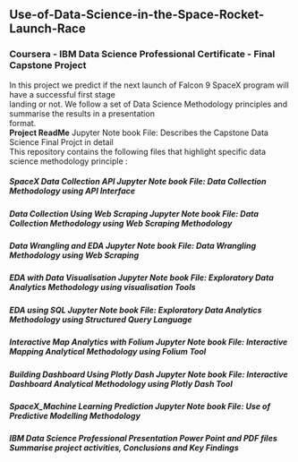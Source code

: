 ## Use-of-Data-Science-in-the-Space-Rocket-Launch-Race
### Coursera - IBM Data Science Professional Certificate - Final Capstone Project <br>
In this project we predict if the next launch of Falcon 9 SpaceX program will have a successful first stage <br>
landing or not. We follow a set of Data Science Methodology principles and summarise the results in a presentation <br>
format.<br>
**Project ReadMe** Jupyter Note book File: Describes the Capstone Data Science Final Projct in detail <br>
This repository contains the following files that highlight specific data science methodology principle : <br>
##### *SpaceX Data Collection API* Jupyter Note book File: Data Collection Methodology using API Interface <br>
##### *Data Collection Using Web Scraping* Jupyter Note book File: Data Collection Methodology using Web Scraping Methodology <br>
##### Data Wrangling and EDA Jupyter Note book File: Data Wrangling Methodology using Web Scraping <br>
##### EDA with Data Visualisation Jupyter Note book File: Exploratory Data Analytics Methodology using visualisation Tools<br>
##### EDA using SQL Jupyter Note book File: Exploratory Data Analytics Methodology using Structured Query Language<br>
##### Interactive Map Analytics with Folium Jupyter Note book File: Interactive Mapping Analytical Methodology using Folium Tool<br>
##### Building Dashboard Using Plotly Dash Jupyter Note book File: Interactive Dashboard Analytical Methodology using Plotly Dash Tool<br>
##### SpaceX_Machine Learning Prediction Jupyter Note book File: Use of Predictive Modelling Methodology<br>
##### IBM Data Science Professional Presentation Power Point and PDF files Summarise project activities, Conclusions and Key Findings <br>
